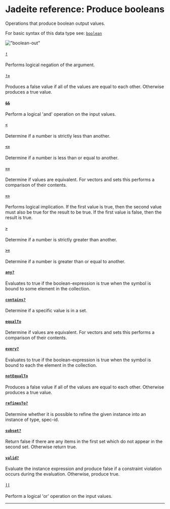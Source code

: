 <!---
  This markdown file was generated. Do not edit.
  -->

# Jadeite reference: Produce booleans

Operations that produce boolean output values.

For basic syntax of this data type see: [`boolean`](halite_basic-syntax-reference-j.md#boolean)

!["boolean-out"](./halite-bnf-diagrams/boolean-out-j.svg)

#### [`!`](halite_full-reference-j.md#_B)

Performs logical negation of the argument.

#### [`!=`](halite_full-reference-j.md#_B_E)

Produces a false value if all of the values are equal to each other. Otherwise produces a true value.

#### [`&&`](halite_full-reference-j.md#&&)

Perform a logical 'and' operation on the input values.

#### [`<`](halite_full-reference-j.md#_L)

Determine if a number is strictly less than another.

#### [`<=`](halite_full-reference-j.md#_L_E)

Determine if a number is less than or equal to another.

#### [`==`](halite_full-reference-j.md#_E_E)

Determine if values are equivalent. For vectors and sets this performs a comparison of their contents.

#### [`=>`](halite_full-reference-j.md#_E_G)

Performs logical implication. If the first value is true, then the second value must also be true for the result to be true. If the first value is false, then the result is true.

#### [`>`](halite_full-reference-j.md#_G)

Determine if a number is strictly greater than another.

#### [`>=`](halite_full-reference-j.md#_G_E)

Determine if a number is greater than or equal to another.

#### [`any?`](halite_full-reference-j.md#any_Q)

Evaluates to true if the boolean-expression is true when the symbol is bound to some element in the collection.

#### [`contains?`](halite_full-reference-j.md#contains_Q)

Determine if a specific value is in a set.

#### [`equalTo`](halite_full-reference-j.md#equalTo)

Determine if values are equivalent. For vectors and sets this performs a comparison of their contents.

#### [`every?`](halite_full-reference-j.md#every_Q)

Evaluates to true if the boolean-expression is true when the symbol is bound to each the element in the collection.

#### [`notEqualTo`](halite_full-reference-j.md#notEqualTo)

Produces a false value if all of the values are equal to each other. Otherwise produces a true value.

#### [`refinesTo?`](halite_full-reference-j.md#refinesTo_Q)

Determine whether it is possible to refine the given instance into an instance of type, spec-id.

#### [`subset?`](halite_full-reference-j.md#subset_Q)

Return false if there are any items in the first set which do not appear in the second set. Otherwise return true.

#### [`valid?`](halite_full-reference-j.md#valid_Q)

Evaluate the instance expression and produce false if a constraint violation occurs during the evaluation. Otherwise, produce true.

#### [`||`](halite_full-reference-j.md#||)

Perform a logical 'or' operation on the input values.

---
